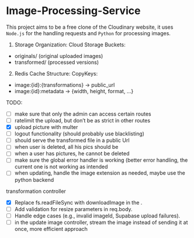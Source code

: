 # Image-Processing-Service

This project aims to be a free clone of the Cloudinary website, it uses `Node.js` for the handling requests and `Python` for processing images.

1. Storage Organization:
Cloud Storage Buckets:
- originals/           (original uploaded images)
- transformed/         (processed versions)

2. Redis Cache Structure:
CopyKeys:
- image:{id}:{transformations} -> public_url
- image:{id}:metadata -> {width, height, format, ...}

TODO:
- [ ] make sure that only the admin can access certain routes
- [ ] ratelimit the upload, but don’t be as strict in other routes
- [x] upload picture with multer
- [ ] logout functionality (should probably use blacklisting)
- [ ] should serve the transformed file in a public Url
- [ ] when user is deleted, all his pics should be
- [ ] when a user has pictures, he cannot be deleted
- [ ] make sure the global error handler is working (better error handling, the current one is not working as intended
- [ ] when updating, handle the image extension as needed, maybe use the python backend

transformation controller
- [x] Replace fs.readFileSync with downloadImage in the .
- [ ] Add validation for resize parameters in req.body.
- [ ] Handle edge cases (e.g., invalid imageId, Supabase upload failures).
- [ ] in the update image controller, stream the image instead of sending it at once, more efficient approach
